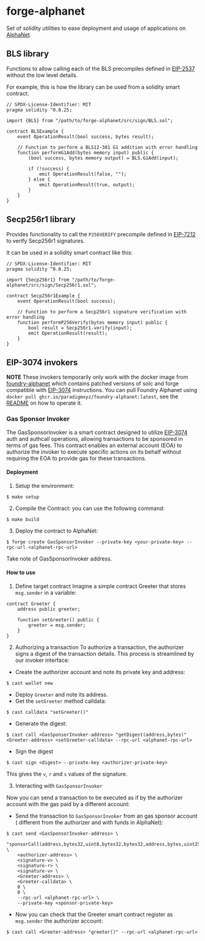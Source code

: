 # forge-alphanet

Set of solidity utilities to ease deployment and usage of applications on
[AlphaNet].

## BLS library

Functions to allow calling each of the BLS precompiles defined in [EIP-2537]
without the low level details.

For example, this is how the library can be used from a solidity smart contract:
```solidity
// SPDX-License-Identifier: MIT
pragma solidity ^0.8.25;

import {BLS} from "/path/to/forge-alphanet/src/sign/BLS.sol";

contract BLSExample {
    event OperationResult(bool success, bytes result);

    // Function to perform a BLS12-381 G1 addition with error handling
    function performG1Add(bytes memory input) public {
        (bool success, bytes memory output) = BLS.G1Add(input);

        if (!success) {
            emit OperationResult(false, "");
        } else {
            emit OperationResult(true, output);
        }
    }
}
```
## Secp256r1 library

Provides functionality to call the `P256VERIFY` precompile defined in [EIP-7212]
to verify Secp256r1 signatures.

It can be used in a solidity smart contract like this:
```solidity
// SPDX-License-Identifier: MIT
pragma solidity ^0.8.25;

import {Secp256r1} from "/path/to/forge-alphanet/src/sign/Secp256r1.sol";

contract Secp256r1Example {
    event OperationResult(bool success);

    // Function to perform a Secp256r1 signature verification with error handling
    function performP256Verify(bytes memory input) public {
        bool result = Secp256r1.verify(input);
        emit OperationResult(result);
    }
}
```

## EIP-3074 invokers

**NOTE** These invokers temporarily only work with the docker image from
[foundry-alphanet] which contains patched versions of solc and forge compatible with
[EIP-3074] instructions. You can pull Foundry Alphanet using `docker pull ghcr.io/paradigmxyz/foundry-alphanet:latest`, see the [README](https://github.com/paradigmxyz/foundry-alphanet/blob/main/README.md) on how to operate it.

### Gas Sponsor Invoker

The GasSponsorInvoker is a smart contract designed to utilize [EIP-3074] auth and
authcall operations, allowing transactions to be sponsored in terms of gas fees.
This contract enables an external account (EOA) to authorize the invoker to
execute specific actions on its behalf without requiring the EOA to provide gas
for these transactions.

#### Deployment
1. Setup the environment:
```shell
$ make setup
```
2. Compile the Contract: you can use the following command:
```shell
$ make build
```
3. Deploy the contract to AlphaNet:
```shell
$ forge create GasSponsorInvoker --private-key <your-private-key> --rpc-url <alphanet-rpc-url>
```
Take note of GasSponsorInvoker address.

#### How to use

1. Define target contract
Imagine a simple contract Greeter that stores `msg.sender` in a variable:
```solidity
contract Greeter {
    address public greeter;

    function setGreeter() public {
        greeter = msg.sender;
    }
}
```
2. Authorizing a transaction
To authorize a transaction, the authorizer signs a digest of the transaction
details. This process is streamlined by our invoker interface:
* Create the authorizer account and note its private key and address:
```shell
$ cast wallet new
```
* Deploy `Greeter` and note its address.
* Get the `setGreeter` method calldata:
```shell
$ cast calldata "setGreeter()"
```
* Generate the digest:
```shell
$ cast call <GasSponsorInvoker-address> "getDigest(address,bytes)" <Greeter-address> <setGreeter-calldata> --rpc-url <alphanet-rpc-url>
```
* Sign the digest
```shell
$ cast sign <digest> --private-key <authorizer-private-key>
```
This gives the `v`, `r` and `s` values of the signature.

3. Interacting with `GasSponsorInvoker`

Now you can send a transaction to be executed as if by the authorizer account
with the gas paid by a different account:

* Send the transaction to `GasSponsorInvoker` from an gas sponsor account (
different from the authorizer and with funds in AlphaNet):
```shelll
$ cast send <GasSponsorInvoker-address> \
    "sponsorCall(address,bytes32,uint8,bytes32,bytes32,address,bytes,uint256,uint256)" \
    <authorizer-address> \
    <signature-v> \
    <signature-r> \
    <signature-v> \
    <Greeter-address> \
    <Greeter-calldata> \
    0 \
    0 \
    --rpc-url <alphanet-rpc-url> \
    --private-key <sponsor-private-key>
```
* Now you can check that the Greeter smart contract register as `msg.sender` the
authorizer account:
```shell
$ cast call <Greeter-address> "greeter()" --rpc-url <alphanet-rpc-url>
```

[AlphaNet]: https://github.com/paradigmxyz/alphanet
[EIP-2537]: https://eips.ethereum.org/EIPS/eip-2537
[EIP-7212]: https://eips.ethereum.org/EIPS/eip-7212
[EIP-3074]: https://eips.ethereum.org/EIPS/eip-3074
[foundry-alphanet]: https://github.com/paradigmxyz/foundry-alphanet

